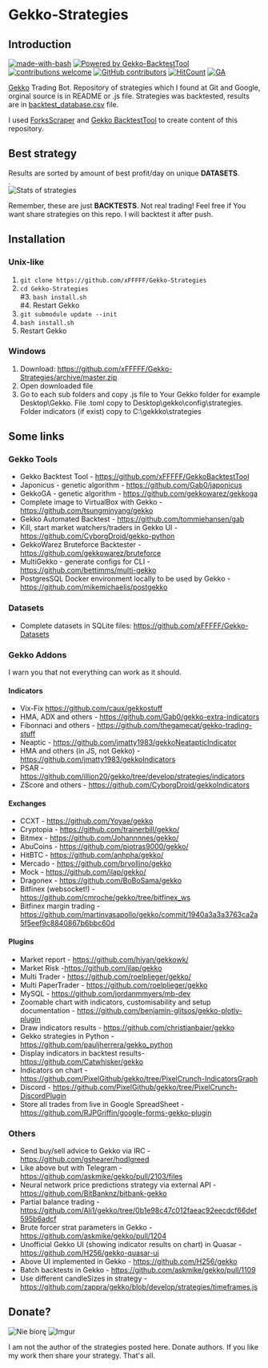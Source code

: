 # Gekko-Strategies
## Introduction
[![made-with-bash](https://img.shields.io/badge/Made%20with-Bash-1f425f.svg)](https://www.gnu.org/software/bash/)
 [![Powered by Gekko-BacktestTool](https://img.shields.io/badge/Made%20with-Gekko%20BacktestTool-blue.svg)](https://github.com/xFFFFF/Gekko-BacktestTool) [![contributions welcome](https://img.shields.io/badge/contributions-welcome-brightgreen.svg?style=flat)](https://github.com/xFFFFF/Gekko-Strategies/issues) [![GitHub contributors](https://img.shields.io/github/contributors/Naereen/StrapDown.js.svg)](https://GitHub.com/xFFFFF/Gekko-Strategies/graphs/contributors/)
 [![HitCount](http://hits.dwyl.com/xFFFFF/Gekko-Strategies.svg)](http://hits.dwyl.com/xFFFFF/Gekko-Strategies) [![GA](https://ga-beacon.appspot.com/UA-118674108-1/r)](https://github.com/xFFFFF/Gekko-Strategies)

    
[Gekko](http://github.com/askmike/gekko) Trading Bot. Repository of strategies which I found at Git and Google, orginal source is in README or .js file. Strategies was backtested, results are in [backtest_database.csv](https://github.com/xFFFFF/Gekko-Strategies/blob/master/backtest_database.csv) file.

I used [ForksScraper](https://github.com/xFFFFF/ForksScraper) and [Gekko BacktestTool](https://github.com/xFFFFF/Gekko-BacktestTool) to create content of this repository.

## Best strategy
Results are sorted by amount of best profit/day on unique **DATASETS**.     
.   
![Stats of strategies](http://i.imgur.com/UFn4P7U.png)

Remember, these are just **BACKTESTS**. Not real trading!
Feel free if You want share strategies on this repo. I will backtest it after push.   
## Installation
### Unix-like   
1. `git clone https://github.com/xFFFFF/Gekko-Strategies`   
2. `cd Gekko-Strategies`   
#3. `bash install.sh`   
#4. Restart Gekko   
3. `git submodule update --init`
4. `bash install.sh`   
5. Restart Gekko  

### Windows
1. Download: https://github.com/xFFFFF/Gekko-Strategies/archive/master.zip   
2. Open downloaded file   
3. Go to each sub folders and copy .js file to Your Gekko folder for example Desktop\Gekko. File .toml copy to Desktop\gekko\config\strategies. Folder indicators (if exist) copy to C:\gekkko\strategies   

## Some links
### Gekko Tools
- Gekko Backtest Tool - https://github.com/xFFFFF/GekkoBacktestTool
- Japonicus - genetic algorithm - https://github.com/Gab0/japonicus
- GekkoGA - genetic algorithm - https://github.com/gekkowarez/gekkoga
- Complete image to VirtualBox with Gekko - https://github.com/tsungminyang/gekko
- Gekko Automated Backtest - https://github.com/tommiehansen/gab
- Kill, start market watchers/traders in Gekko UI - https://github.com/CyborgDroid/gekko-python
- GekkoWarez Bruteforce Backtester - https://github.com/gekkowarez/bruteforce
- MultiGekko - generate configs for CLI - https://github.com/bettimms/multi-gekko
- PostgresSQL Docker environment locally to be used by Gekko - https://github.com/mikemichaelis/postgekko

### Datasets
- Complete datasets in SQLite files: https://github.com/xFFFFF/Gekko-Datasets

### Gekko Addons
I warn you that not everything can work as it should.
#### Indicators
- Vix-Fix https://github.com/caux/gekkostuff
- HMA, ADX and others - https://github.com/Gab0/gekko-extra-indicators
- Fibonnaci and others - https://github.com/thegamecat/gekko-trading-stuff
- Neaptic - https://github.com/jmatty1983/gekkoNeatapticIndicator
- HMA and others (in JS, not Gekko) - https://github.com/jmatty1983/gekkoIndicators
- PSAR - https://github.com/illion20/gekko/tree/develop/strategies/indicators
- ZScore and others - https://github.com/CyborgDroid/gekkoIndicators

#### Exchanges
- CCXT - https://github.com/Yoyae/gekko
- Cryptopia - https://github.com/trainerbill/gekko/
- Bitmex - https://github.com/Johannnnes/gekko/
- AbuCoins - https://github.com/piotras9000/gekko/
- HitBTC - https://github.com/anhpha/gekko/
- Mercado - https://github.com/brvollino/gekko
- Mock - https://github.com/ilap/gekko/
- Dragonex - https://github.com/BoBoSama/gekko
- Bitfinex (websocket!) - https://github.com/cmroche/gekko/tree/bitfinex_ws
- Bitfinex margin trading - https://github.com/martinvasapollo/gekko/commit/1940a3a3a3763ca2a5f5eef9c8840867b6bbc60d

#### Plugins
- Market report - https://github.com/hiyan/gekkowk/
- Market Risk -https://github.com/ilap/gekko
- Multi Trader - https://github.com/roelplieger/gekko/
- Multi PaperTrader - https://github.com/roelplieger/gekko
- MySQL - https://github.com/jordanmmyers/mb-dev
- Zoomable chart with indicators, customisability and setup documentation - https://github.com/benjamin-glitsos/gekko-plotly-plugin
- Draw indicators results - https://github.com/christianbaier/gekko
- Gekko strategies in Python - https://github.com/pauljherrera/gekko_python
- Display indicators in backtest results- https://github.com/Catwhisker/gekko
- Indicators on chart - https://github.com/PixelGithub/gekko/tree/PixelCrunch-IndicatorsGraph
- Discord - https://github.com/PixelGithub/gekko/tree/PixelCrunch-DiscordPlugin
- Store all trades from live in Google SpreadSheet - https://github.com/RJPGriffin/google-forms-gekko-plugin

### Others
- Send buy/sell advice to Gekko via IRC - https://github.com/gshearer/hodlgreed
- Like above but with Telegram - https://github.com/askmike/gekko/pull/2103/files
- Neural network price predictions strategy via external API - https://github.com/BitBanknz/bitbank-gekko
- Partial balance trading - https://github.com/Ali1/gekko/tree/0b1e98c47c012faeac92eecdcf66def595b6adcf
- Brute forcer strat parameters in Gekko - https://github.com/askmike/gekko/pull/1204
- Unofficial Gekko UI (showing indicator results on chart) in Quasar - https://github.com/H256/gekko-quasar-ui
- Above UI implemented in Gekko - https://github.com/H256/gekko
- Batch backtests in Gekko - https://github.com/askmike/gekko/pull/1109
- Use different candleSizes in strategy - https://github.com/zappra/gekko/blob/develop/strategies/timeframes.js

## Donate?
![Nie biorę](https://i.imgur.com/Ae4Ptmf.jpg)   ![Imgur](https://i.imgur.com/FxIxQGr.png)   


I am not the author of the strategies posted here. Donate authors. If you like my work then share your strategy. That's all.   

